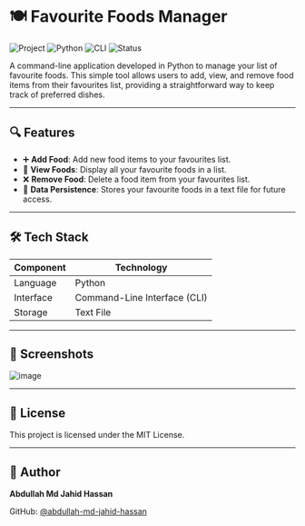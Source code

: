 # 🍽️ Favourite Foods Manager

![Project](https://img.shields.io/badge/Project-Favourite%20Foods%20Manager-blue)
![Python](https://img.shields.io/badge/Language-Python-yellow)
![CLI](https://img.shields.io/badge/Interface-CLI-orange)
![Status](https://img.shields.io/badge/Status-Completed-green)

A command-line application developed in Python to manage your list of favourite foods. This simple tool allows users to add, view, and remove food items from their favourites list, providing a straightforward way to keep track of preferred dishes.

---

## 🔍 Features

- ➕ **Add Food**: Add new food items to your favourites list.
- 📄 **View Foods**: Display all your favourite foods in a list.
- ❌ **Remove Food**: Delete a food item from your favourites list.
- 💾 **Data Persistence**: Stores your favourite foods in a text file for future access.

---

## 🛠️ Tech Stack

| Component | Technology |
|-----------|------------|
| Language  | Python     |
| Interface | Command-Line Interface (CLI) |
| Storage   | Text File  |

---

## 📸 Screenshots

![image](https://github.com/user-attachments/assets/68f3f92e-3774-4960-a410-55164b04f0f9)


---

## 📄 License

This project is licensed under the MIT License.

---

## 👤 Author

**Abdullah Md Jahid Hassan**

GitHub: [@abdullah-md-jahid-hassan](https://github.com/abdullah-md-jahid-hassan)
